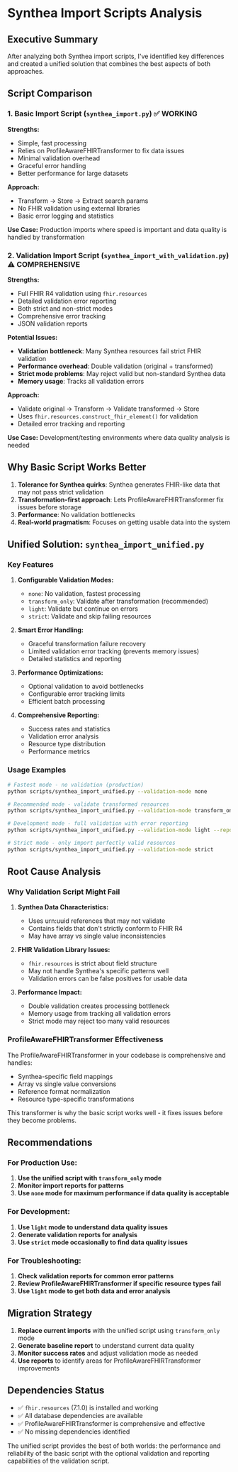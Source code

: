 # Synthea Import Scripts Analysis

## Executive Summary

After analyzing both Synthea import scripts, I've identified key differences and created a unified solution that combines the best aspects of both approaches.

## Script Comparison

### 1. Basic Import Script (`synthea_import.py`) ✅ WORKING

**Strengths:**
- Simple, fast processing
- Relies on ProfileAwareFHIRTransformer to fix data issues
- Minimal validation overhead
- Graceful error handling
- Better performance for large datasets

**Approach:**
- Transform → Store → Extract search params
- No FHIR validation using external libraries
- Basic error logging and statistics

**Use Case:** Production imports where speed is important and data quality is handled by transformation

### 2. Validation Import Script (`synthea_import_with_validation.py`) ⚠️ COMPREHENSIVE

**Strengths:**
- Full FHIR R4 validation using `fhir.resources`
- Detailed validation error reporting
- Both strict and non-strict modes
- Comprehensive error tracking
- JSON validation reports

**Potential Issues:**
- **Validation bottleneck**: Many Synthea resources fail strict FHIR validation
- **Performance overhead**: Double validation (original + transformed)
- **Strict mode problems**: May reject valid but non-standard Synthea data
- **Memory usage**: Tracks all validation errors

**Approach:**
- Validate original → Transform → Validate transformed → Store
- Uses `fhir.resources.construct_fhir_element()` for validation
- Detailed error tracking and reporting

**Use Case:** Development/testing environments where data quality analysis is needed

## Why Basic Script Works Better

1. **Tolerance for Synthea quirks**: Synthea generates FHIR-like data that may not pass strict validation
2. **Transformation-first approach**: Lets ProfileAwareFHIRTransformer fix issues before storage
3. **Performance**: No validation bottlenecks
4. **Real-world pragmatism**: Focuses on getting usable data into the system

## Unified Solution: `synthea_import_unified.py`

### Key Features

1. **Configurable Validation Modes:**
   - `none`: No validation, fastest processing
   - `transform_only`: Validate after transformation (recommended)
   - `light`: Validate but continue on errors
   - `strict`: Validate and skip failing resources

2. **Smart Error Handling:**
   - Graceful transformation failure recovery
   - Limited validation error tracking (prevents memory issues)
   - Detailed statistics and reporting

3. **Performance Optimizations:**
   - Optional validation to avoid bottlenecks
   - Configurable error tracking limits
   - Efficient batch processing

4. **Comprehensive Reporting:**
   - Success rates and statistics
   - Validation error analysis
   - Resource type distribution
   - Performance metrics

### Usage Examples

```bash
# Fastest mode - no validation (production)
python scripts/synthea_import_unified.py --validation-mode none

# Recommended mode - validate transformed resources
python scripts/synthea_import_unified.py --validation-mode transform_only

# Development mode - full validation with error reporting
python scripts/synthea_import_unified.py --validation-mode light --report-file dev_import_report.json

# Strict mode - only import perfectly valid resources
python scripts/synthea_import_unified.py --validation-mode strict
```

## Root Cause Analysis

### Why Validation Script Might Fail

1. **Synthea Data Characteristics:**
   - Uses urn:uuid references that may not validate
   - Contains fields that don't strictly conform to FHIR R4
   - May have array vs single value inconsistencies

2. **FHIR Validation Library Issues:**
   - `fhir.resources` is strict about field structure
   - May not handle Synthea's specific patterns well
   - Validation errors can be false positives for usable data

3. **Performance Impact:**
   - Double validation creates processing bottleneck
   - Memory usage from tracking all validation errors
   - Strict mode may reject too many valid resources

### ProfileAwareFHIRTransformer Effectiveness

The ProfileAwareFHIRTransformer in your codebase is comprehensive and handles:
- Synthea-specific field mappings
- Array vs single value conversions  
- Reference format normalization
- Resource type-specific transformations

This transformer is why the basic script works well - it fixes issues before they become problems.

## Recommendations

### For Production Use:
1. **Use the unified script with `transform_only` mode**
2. **Monitor import reports for patterns**
3. **Use `none` mode for maximum performance if data quality is acceptable**

### For Development:
1. **Use `light` mode to understand data quality issues**
2. **Generate validation reports for analysis**
3. **Use `strict` mode occasionally to find data quality issues**

### For Troubleshooting:
1. **Check validation reports for common error patterns**
2. **Review ProfileAwareFHIRTransformer if specific resource types fail**
3. **Use `light` mode to get both data and error analysis**

## Migration Strategy

1. **Replace current imports** with the unified script using `transform_only` mode
2. **Generate baseline report** to understand current data quality
3. **Monitor success rates** and adjust validation mode as needed
4. **Use reports** to identify areas for ProfileAwareFHIRTransformer improvements

## Dependencies Status

- ✅ `fhir.resources` (7.1.0) is installed and working
- ✅ All database dependencies are available
- ✅ ProfileAwareFHIRTransformer is comprehensive and effective
- ✅ No missing dependencies identified

The unified script provides the best of both worlds: the performance and reliability of the basic script with the optional validation and reporting capabilities of the validation script.